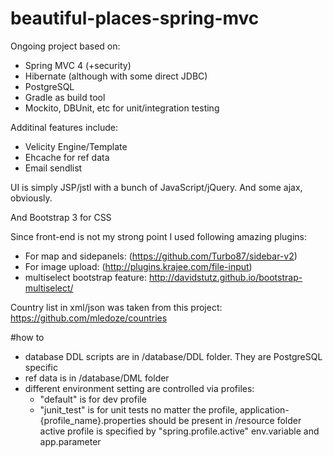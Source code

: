 # beautiful-places-spring-mvc 

Ongoing project based on:
- Spring MVC 4 (+security)
- Hibernate (although with some direct JDBC)
- PostgreSQL
- Gradle as build tool
- Mockito, DBUnit, etc for unit/integration testing

Additinal features include:
 - Velicity Engine/Template
 - Ehcache for ref data
 - Email sendlist

UI is simply JSP/jstl with a bunch of JavaScript/jQuery. And some ajax, obviously.

And Bootstrap 3 for CSS

Since front-end is not my strong point I used following amazing plugins:
- For map and sidepanels: (https://github.com/Turbo87/sidebar-v2)
- For image upload: (http://plugins.krajee.com/file-input)
- multiselect bootstrap feature: http://davidstutz.github.io/bootstrap-multiselect/

Country list in xml/json was taken from this project:
https://github.com/mledoze/countries


#how to
 - database DDL scripts are in /database/DDL folder. They are PostgreSQL specific
 - ref data is in /database/DML folder
 - different environment setting are controlled via profiles:
   - "default" is for dev profile
   - "junit_test" is for unit tests
   no matter the profile, application-{profile_name}.properties should be present in /resource folder
   active profile is specified by "spring.profile.active" env.variable and app.parameter 